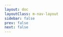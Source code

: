 ```yaml
---
layout: doc
layoutClass: m-nav-layout
sidebar: false
prev: false
next: false
---
```


<!-- # 导航 -->

<!-- <style src="./nav/nav.css"></style>
<script setup>
import { NavData } from './nav/navdata.js'
</script>
<NavLinks v-for="{title, items} in NavData" :title="title" :items="items"/> -->
<Welcome></Welcome>